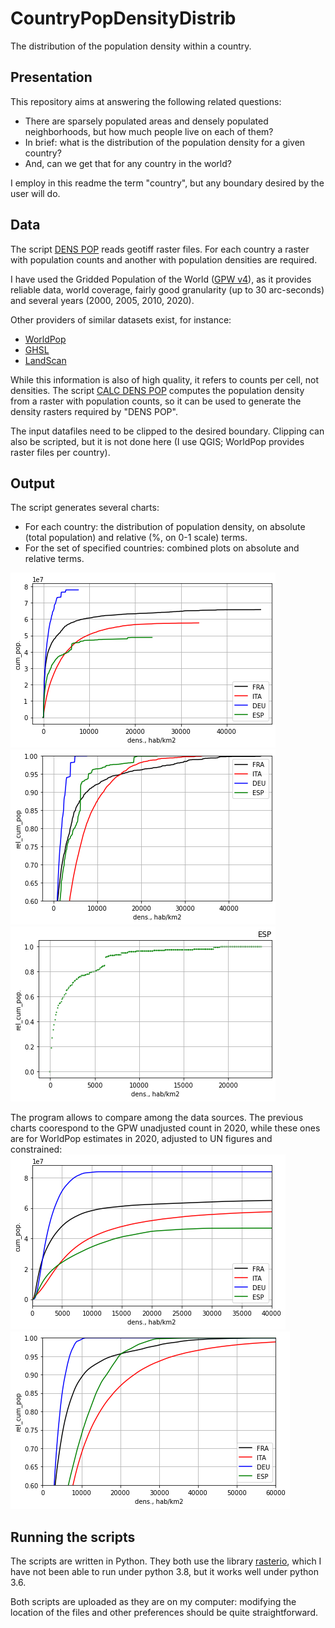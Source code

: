 # CountryPopDensityDistrib
The distribution of the population density within a country.

## Presentation
This repository aims at answering the following related questions:

* There are sparsely populated areas and densely populated neighborhoods, but how much people live on each of them? 
* In brief: what is the distribution of the population density for a given country? 
* And, can we get that for any country in the world?

I employ in this readme the term "country", but any boundary desired by the user will do.

## Data
The script [DENS POP](https://github.com/Rigonz/CountryPopDensityDistrib/blob/main/DENS%20POP%20R3%20py36.py) reads geotiff raster files. For each country a raster with population counts and another with population densities are required.

I have used the Gridded Population of the World ([GPW v4](https://sedac.ciesin.columbia.edu/data/collection/gpw-v4/sets/browse)), as it provides reliable data, world coverage, fairly good granularity (up to 30 arc-seconds) and several years (2000, 2005, 2010, 2020). 

Other providers of similar datasets exist, for instance:
* [WorldPop](https://www.worldpop.org/project/categories?id=3)
* [GHSL](https://ghsl.jrc.ec.europa.eu/datasets.php)
* [LandScan](https://landscan.ornl.gov/)

While this information is also of high quality, it refers to counts per cell, not densities. The script [CALC DENS POP](https://github.com/Rigonz/CountryPopDensityDistrib/blob/main/CALC%20DENS%20POP%20R1%20py36.py) computes the population density from a raster with population counts, so it can be used to generate the density rasters required by "DENS POP".

The input datafiles need to be clipped to the desired boundary. Clipping can also be scripted, but it is not done here (I use QGIS; WorldPop provides raster files per country).

## Output
The script generates several charts:
* For each country: the distribution of population density, on absolute (total population) and relative (%, on 0-1 scale) terms.
* For the set of specified countries: combined plots on absolute and relative terms. 

![Combined_1](https://github.com/Rigonz/CountryPopDensityDistrib/blob/main/Images/All_A_01.png)
![Combined_2](https://github.com/Rigonz/CountryPopDensityDistrib/blob/main/Images/All_R_02.png)
![ESP_1](https://github.com/Rigonz/CountryPopDensityDistrib/blob/main/Images/ESP_R.png)

The program allows to compare among the data sources. The previous charts coorespond to the GPW unadjusted count in 2020, while these ones are for WorldPop estimates in 2020, adjusted to UN figures and constrained:
![WP_Combined_a](https://github.com/Rigonz/CountryPopDensityDistrib/blob/main/Images/WP_ALLa.png)
![WP_Combined_r](https://github.com/Rigonz/CountryPopDensityDistrib/blob/main/Images/WP_ALLr.png)


## Running the scripts
The scripts are written in Python. They both use the library [rasterio](https://rasterio.readthedocs.io/en/latest/index.html#), which I have not been able to run under python 3.8, but it works well under python 3.6.

Both scripts are uploaded as they are on my computer: modifying the location of the files and other preferences should be quite straightforward.

